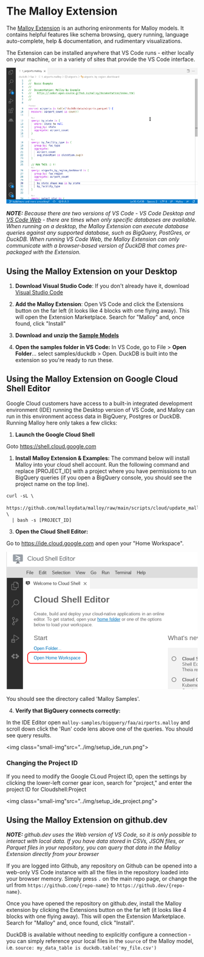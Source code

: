 # The Malloy Extension

The [Malloy Extension](https://marketplace.visualstudio.com/items?itemName=malloydata.malloy-vscode) is an authoring enironments for Malloy models. It contains helpful features like schema browsing, query running, language auto-complete, help & documentation, and rudimentary visualizations.

The Extension can be installed anywhere that VS Code runs - either locally on your machine, or in a variety of sites that provide the VS Code interface.

<img class="small-img" src="../img/running_extension.gif">

_**NOTE:**  Because there are two versions of VS Code - VS Code Desktop and [VS Code Web](https://code.visualstudio.com/docs/editor/vscode-web) - there are times when only specific databases are available. When running on a desktop, the Malloy Extension can execute database queries against any supported database, such as BigQuery, PostGres, or DuckDB. When running VS Code Web, the Malloy Extension can only communicate with a browser-based version of DuckDB that comes pre-packaged with the Extension._

## Using the Malloy Extension on your Desktop

1. **Download Visual Studio Code**: If you don't already have it, download [Visual Studio Code](https://code.visualstudio.com/)

2. **Add the Malloy Extension**: Open VS Code and click the Extensions button on the far left (it looks like 4 blocks with one flying away). This will open the Extension Marketplace. Search for "Malloy" and, once found, click "Install"

3. **Download and unzip the [Sample Models](https://malloydata.github.io/malloy/aux/generated/samples.zip)**

4. **Open the samples folder in VS Code:** In VS Code, go to File > **Open Folder**... select samples/duckdb > Open. DuckDB is built into the extension so you're ready to run these.

## Using the Malloy Extension on Google Cloud Shell Editor
Google Cloud customers have access to a built-in integrated development environment (IDE) running the Desktop version of VS Code, and Malloy can run in this environment access data in BigQuery, Postgres or DuckDB. Running Malloy here only takes a few clicks:

1. **Launch the Google Cloud Shell**

Goto https://shell.cloud.google.com

1. **Install Malloy Extension & Examples:**
The command below will install Malloy into your cloud shell account. Run the following command and replace [PROJECT_ID] with a project where you have permissions to run BigQuery queries (if you open a BigQuery console, you should see the project name on the top line).

```
curl -sL \
  https://github.com/malloydata/malloy/raw/main/scripts/cloud/update_malloy.sh \
  | bash -s [PROJECT_ID]
```

3. **Open the Cloud Shell Editor:**

Go to https://ide.cloud.google.com and open your "Home Workspace".

<img class="small-img" src="../img/setup_ide_home.png">

You should see the directory called 'Malloy Samples'.

4. **Verify that BigQuery connects correctly:**

In the IDE Editor open `malloy-samples/bigquery/faa/airports.malloy` and scroll down click the 'Run' code lens above one of the queries.  You should see query results.

<img class="small-img"src="../img/setup_ide_run.png">

### Changing the Project ID
If you need to modify the Google CLoud Project ID, open the settings by clicking the lower-left corner gear icon, search for "project," and enter the project ID for Cloudshell:Project

<img class="small-img"src="../img/setup_ide_project.png">

## Using the Malloy Extension on github.dev

_**NOTE:** github.dev uses the Web version of VS Code, so it is only possible to interact with local data. If you have data stored in CSVs, JSON files, or Parquet files in your repository, you can query that data in the Malloy Extension directly from your browser_

If you are logged into Github, any repository on Github can be opened into a web-only VS Code instance with all the files in the repository loaded into your browser memory. Simply press `.` on the main repo page, or change the url from `https://github.com/{repo-name}` to `https://github.dev/{repo-name}`.

Once you have opened the repository on github.dev, install the Malloy extension by clicking the Extensions button on the far left (it looks like 4 blocks with one flying away). This will open the Extension Marketplace. Search for "Malloy" and, once found, click "Install".

DuckDB is available without needing to explicitly configure a connection - you can simply reference your local files in the `source` of the Malloy model, i.e. `source: my_data_table is duckdb.table('my_file.csv')`